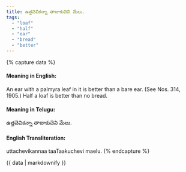 ```yaml
---
title: ఉత్తచెవికన్నా తాటాకుచెవి మేలు.
tags:
  - "loaf"
  - "half"
  - "ear"
  - "bread"
  - "better"
---
```


{% capture data %}
#### Meaning in English:
An ear with a palmyra leaf in it is better than a bare ear.
(See Nos. 314, 1905.)
Half a loaf is better than no bread.

#### Meaning in Telugu:
ఉత్తచెవికన్నా తాటాకుచెవి మేలు.

#### English Transliteration:
uttachevikannaa taaTaakuchevi maelu.
{% endcapture %}

{{ data | markdownify }}

